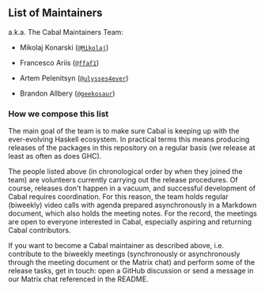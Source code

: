 ## List of Maintainers

a.k.a. The Cabal Maintainers Team:

* Mikolaj Konarski ([`@Mikolaj`](https://github.com/Mikolaj))

* Francesco Ariis ([`@ffaf1`](https://github.com/ffaf1))

* Artem Pelenitsyn ([`@ulysses4ever`](https://github.com/ulysses4ever))

* Brandon Allbery ([`@geekosaur`](https://github.com/geekosaur))

### How we compose this list

The main goal of the team is to make sure Cabal is keeping up with the ever-evolving Haskell ecosystem.
In practical terms this means producing releases of the packages in this repository on a regular basis (we release at least as often as does GHC).

The people listed above (in chronological order by when they joined the team) are volunteers currently carrying out the release procedures.
Of course, releases don't happen in a vacuum, and successful development of Cabal requires coordination.
For this reason, the team holds regular (biweekly) video calls with agenda prepared asynchronously in a Markdown document, which also holds the meeting notes. For the record, the meetings are open to everyone interested in Cabal, especially aspiring and returning Cabal contributors.

If you want to become a Cabal maintainer as described above, i.e. contribute to the biweekly meetings (synchronously or asynchronously through the meeting document or the Matrix chat) and perform some of the release tasks, get in touch: open a GitHub discussion or send a message in our Matrix chat referenced in the README.
